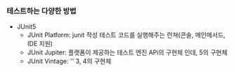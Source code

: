 ### 테스트하는 다양한 방법
- JUnit5
     - JUnit Platform: junit 작성 테스트 코드를 실행해주는 런쳐(콘솔, 메인메서드, IDE 지원)
     - JUnit Jupiter: 플랫폼이 제공하는 테스트 엔진 APi의 구현체 인데, 5의 구현체
     - JUnit Vintage: '' 3, 4의 구현체
     
      